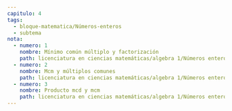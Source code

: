 ```yaml
---
capitulo: 4
tags:
  - bloque-matematica/Números-enteros
  - subtema
nota:
  - numero: 1
    nombre: Mínimo común múltiplo y factorización
    path: licenciatura en ciencias matemáticas/algebra 1/Números enteros/Mínimo común múltiplo#^prop-1-4-1
  - numero: 2
    nombre: Mcm y múltiplos comunes
    path: licenciatura en ciencias matemáticas/algebra 1/Números enteros/Mínimo común múltiplo#^cor-1-4-2
  - numero: 3
    nombre: Producto mcd y mcm
    path: licenciatura en ciencias matemáticas/algebra 1/Números enteros/Mínimo común múltiplo#^prop-1-4-3
---
```

